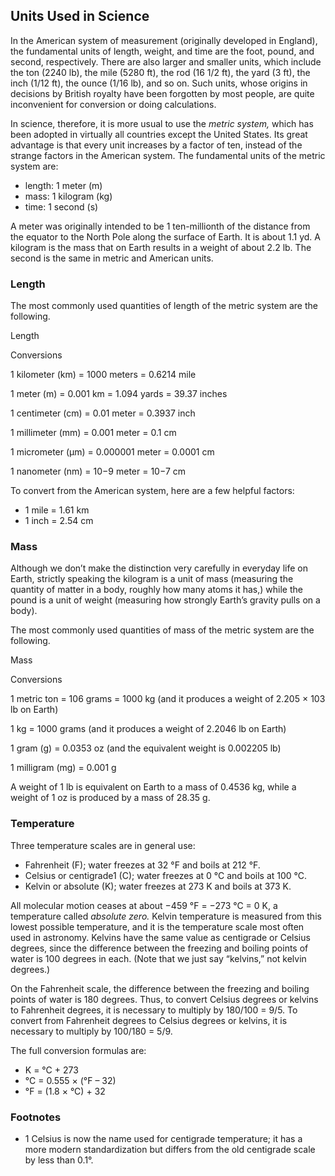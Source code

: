 ##  Units Used in Science 

In the American system of measurement (originally developed in England), the fundamental units of length, weight, and time are the foot, pound, and second, respectively. There are also larger and smaller units, which include the ton (2240 lb), the mile (5280 ft), the rod (16 1/2 ft), the yard (3 ft), the inch (1/12 ft), the ounce (1/16 lb), and so on. Such units, whose origins in decisions by British royalty have been forgotten by most people, are quite inconvenient for conversion or doing calculations.

In science, therefore, it is more usual to use the _metric system,_ which has been adopted in virtually all countries except the United States. Its great advantage is that every unit increases by a factor of ten, instead of the strange factors in the American system. The fundamental units of the metric system are:

  - length: 1 meter (m)
  - mass: 1 kilogram (kg)
  - time: 1 second (s)

A meter was originally intended to be 1 ten-millionth of the distance from the equator to the North Pole along the surface of Earth. It is about 1.1 yd. A kilogram is the mass that on Earth results in a weight of about 2.2 lb. The second is the same in metric and American units.

### Length

The most commonly used quantities of length of the metric system are the following.

Length

Conversions

1 kilometer (km) = 1000 meters = 0.6214 mile

1 meter (m) = 0.001 km = 1.094 yards = 39.37 inches

1 centimeter (cm) = 0.01 meter = 0.3937 inch

1 millimeter (mm) = 0.001 meter = 0.1 cm

1 micrometer (µm) = 0.000001 meter = 0.0001 cm

1 nanometer (nm) = 10−9 meter = 10−7 cm

To convert from the American system, here are a few helpful factors:

  - 1 mile = 1.61 km
  - 1 inch = 2.54 cm

### Mass

Although we don’t make the distinction very carefully in everyday life on Earth, strictly speaking the kilogram is a unit of mass (measuring the quantity of matter in a body, roughly how many atoms it has,) while the pound is a unit of weight (measuring how strongly Earth’s gravity pulls on a body).

The most commonly used quantities of mass of the metric system are the following.

Mass

Conversions

1 metric ton = 106 grams = 1000 kg (and it produces a weight of 2.205 × 103 lb on Earth)

1 kg = 1000 grams (and it produces a weight of 2.2046 lb on Earth)

1 gram (g) = 0.0353 oz (and the equivalent weight is 0.002205 lb)

1 milligram (mg) = 0.001 g

A weight of 1 lb is equivalent on Earth to a mass of 0.4536 kg, while a weight of 1 oz is produced by a mass of 28.35 g.

### Temperature

Three temperature scales are in general use:

  - Fahrenheit (F); water freezes at 32 °F and boils at 212 °F.
  - Celsius or centigrade1 (C); water freezes at 0 °C and boils at 100 °C.
  - Kelvin or absolute (K); water freezes at 273 K and boils at 373 K.

All molecular motion ceases at about −459 °F = −273 °C = 0 K, a temperature called _absolute zero._ Kelvin temperature is measured from this lowest possible temperature, and it is the temperature scale most often used in astronomy. Kelvins have the same value as centigrade or Celsius degrees, since the difference between the freezing and boiling points of water is 100 degrees in each. (Note that we just say “kelvins,” not kelvin degrees.)

On the Fahrenheit scale, the difference between the freezing and boiling points of water is 180 degrees. Thus, to convert Celsius degrees or kelvins to Fahrenheit degrees, it is necessary to multiply by 180/100 = 9/5. To convert from Fahrenheit degrees to Celsius degrees or kelvins, it is necessary to multiply by 100/180 = 5/9.

The full conversion formulas are:

  - K = °C + 273
  - °C = 0.555 × (°F – 32)
  - °F = (1.8 × °C) + 32

### Footnotes

  - 1 Celsius is now the name used for centigrade temperature; it has a more modern standardization but differs from the old centigrade scale by less than 0.1°.
